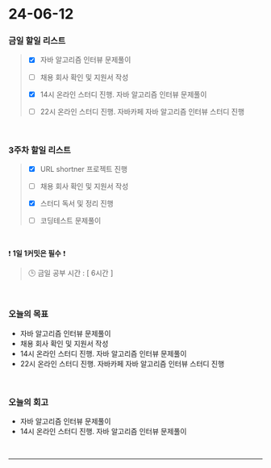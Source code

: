 # 24-06-12
### 금일 할일 리스트
> - [x]  자바 알고리즘 인터뷰 문제풀이
>
> - [ ]  채용 회사 확인 및 지원서 작성
>
> - [x]  14시 온라인 스터디 진행. 자바 알고리즘 인터뷰 문제풀이
>
> - [ ]  22시 온라인 스터디 진행. 자바카페 자바 알고리즘 인터뷰 스터디 진행

<br/>

### 3주차 할일 리스트  
> - [x]  URL shortner 프로젝트 진행
>
> - [ ]  채용 회사 확인 및 지원서 작성
>
> - [x]  스터디 독서 및 정리 진행
>
> - [ ]  코딩테스트 문제풀이

<br/>

❗ **1일 1커밋은 필수** ❗
> 🕒 금일 공부 시간 : [ 6시간 ]

<br/>

### 오늘의 목표
- 자바 알고리즘 인터뷰 문제풀이
- 채용 회사 확인 및 지원서 작성
- 14시 온라인 스터디 진행. 자바 알고리즘 인터뷰 문제풀이
- 22시 온라인 스터디 진행. 자바카페 자바 알고리즘 인터뷰 스터디 진행


<br>

### 오늘의 회고
- 자바 알고리즘 인터뷰 문제풀이
- 14시 온라인 스터디 진행. 자바 알고리즘 인터뷰 문제풀이


<br/>

------------  
